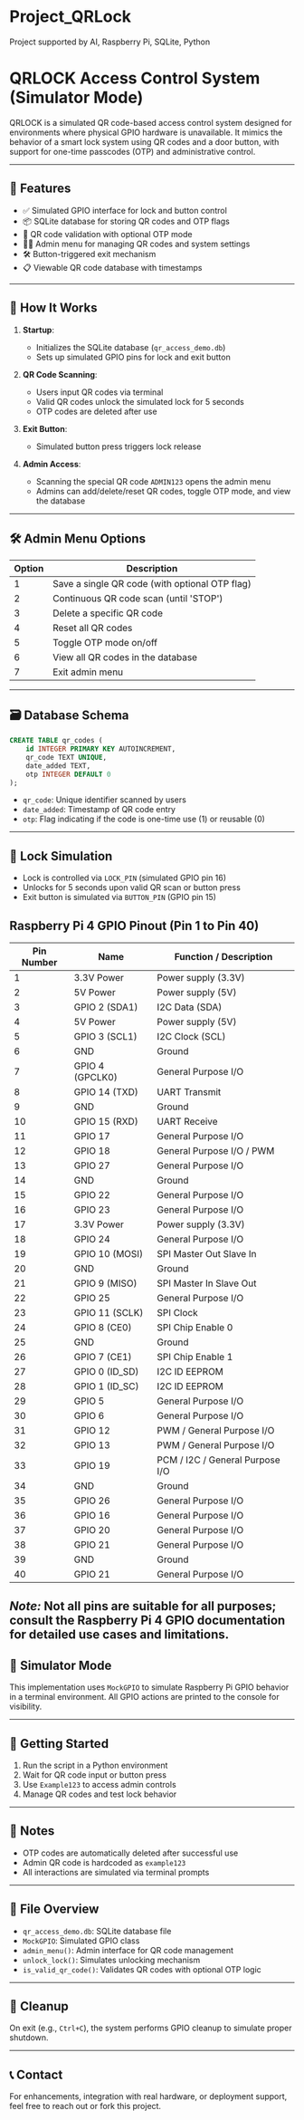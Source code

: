 # Project_QRLock
Project supported by AI, Raspberry Pi, SQLite, Python

# QRLOCK Access Control System (Simulator Mode)

QRLOCK is a simulated QR code-based access control system designed for environments where physical GPIO hardware is unavailable. It mimics the behavior of a smart lock system using QR codes and a door button, with support for one-time passcodes (OTP) and administrative control.

---

## 🔧 Features

- ✅ Simulated GPIO interface for lock and button control
- 📦 SQLite database for storing QR codes and OTP flags
- 🔐 QR code validation with optional OTP mode
- 🧑‍💼 Admin menu for managing QR codes and system settings
- 🛠️ Button-triggered exit mechanism
- 📋 Viewable QR code database with timestamps

---

## 🧠 How It Works

1. **Startup**:
   - Initializes the SQLite database (`qr_access_demo.db`)
   - Sets up simulated GPIO pins for lock and exit button

2. **QR Code Scanning**:
   - Users input QR codes via terminal
   - Valid QR codes unlock the simulated lock for 5 seconds
   - OTP codes are deleted after use

3. **Exit Button**:
   - Simulated button press triggers lock release

4. **Admin Access**:
   - Scanning the special QR code `ADMIN123` opens the admin menu
   - Admins can add/delete/reset QR codes, toggle OTP mode, and view the database

---

## 🛠️ Admin Menu Options

| Option | Description |
|--------|-------------|
| 1      | Save a single QR code (with optional OTP flag) |
| 2      | Continuous QR code scan (until 'STOP') |
| 3      | Delete a specific QR code |
| 4      | Reset all QR codes |
| 5      | Toggle OTP mode on/off |
| 6      | View all QR codes in the database |
| 7      | Exit admin menu |

---

## 🗃️ Database Schema

```sql
CREATE TABLE qr_codes (
    id INTEGER PRIMARY KEY AUTOINCREMENT,
    qr_code TEXT UNIQUE,
    date_added TEXT,
    otp INTEGER DEFAULT 0
);
```

- `qr_code`: Unique identifier scanned by users
- `date_added`: Timestamp of QR code entry
- `otp`: Flag indicating if the code is one-time use (1) or reusable (0)

---

## 🚪 Lock Simulation

- Lock is controlled via `LOCK_PIN` (simulated GPIO pin 16)
- Unlocks for 5 seconds upon valid QR scan or button press
- Exit button is simulated via `BUTTON_PIN` (GPIO pin 15) 

## Raspberry Pi 4 GPIO Pinout (Pin 1 to Pin 40)

| Pin Number | Name            | Function / Description                         |
|--------------|-----------------|------------------------------------------------|
| 1            | 3.3V Power      | Power supply (3.3V)                            |
| 2            | 5V Power        | Power supply (5V)                              |
| 3            | GPIO 2 (SDA1)   | I2C Data (SDA)                                 |
| 4            | 5V Power        | Power supply (5V)                              |
| 5            | GPIO 3 (SCL1)   | I2C Clock (SCL)                                |
| 6            | GND             | Ground                                         |
| 7            | GPIO 4 (GPCLK0) | General Purpose I/O                            |
| 8            | GPIO 14 (TXD)   | UART Transmit                                |
| 9            | GND             | Ground                                         |
| 10           | GPIO 15 (RXD)   | UART Receive                                 |
| 11           | GPIO 17         | General Purpose I/O                            |
| 12           | GPIO 18         | General Purpose I/O / PWM                    |
| 13           | GPIO 27         | General Purpose I/O                            |
| 14           | GND             | Ground                                         |
| 15           | GPIO 22         | General Purpose I/O                            |
| 16           | GPIO 23         | General Purpose I/O                            |
| 17           | 3.3V Power      | Power supply (3.3V)                            |
| 18           | GPIO 24         | General Purpose I/O                            |
| 19           | GPIO 10 (MOSI)  | SPI Master Out Slave In                      |
| 20           | GND             | Ground                                         |
| 21           | GPIO 9 (MISO)   | SPI Master In Slave Out                        |
| 22           | GPIO 25         | General Purpose I/O                            |
| 23           | GPIO 11 (SCLK)  | SPI Clock                                    |
| 24           | GPIO 8 (CE0)    | SPI Chip Enable 0                            |
| 25           | GND             | Ground                                         |
| 26           | GPIO 7 (CE1)    | SPI Chip Enable 1                            |
| 27           | GPIO 0 (ID_SD)  | I2C ID EEPROM                                |
| 28           | GPIO 1 (ID_SC)  | I2C ID EEPROM                                |
| 29           | GPIO 5          | General Purpose I/O                            |
| 30           | GPIO 6          | General Purpose I/O                            |
| 31           | GPIO 12         | PWM / General Purpose I/O                   |
| 32           | GPIO 13         | PWM / General Purpose I/O                   |
| 33           | GPIO 19         | PCM / I2C / General Purpose I/O            |
| 34           | GND             | Ground                                         |
| 35           | GPIO 26         | General Purpose I/O                            |
| 36           | GPIO 16         | General Purpose I/O                            |
| 37           | GPIO 20         | General Purpose I/O                            |
| 38           | GPIO 21         | General Purpose I/O                            |
| 39           | GND             | Ground                                         |
| 40           | GPIO 21         | General Purpose I/O                            |

*Note:* Not all pins are suitable for all purposes; consult the Raspberry Pi 4 GPIO documentation for detailed use cases and limitations.
---

## 🧪 Simulator Mode

This implementation uses `MockGPIO` to simulate Raspberry Pi GPIO behavior in a terminal environment. All GPIO actions are printed to the console for visibility.

---

## 🏁 Getting Started

1. Run the script in a Python environment
2. Wait for QR code input or button press
3. Use `Example123` to access admin controls
4. Manage QR codes and test lock behavior

---

## 📌 Notes

- OTP codes are automatically deleted after successful use
- Admin QR code is hardcoded as `example123`
- All interactions are simulated via terminal prompts

---

## 📂 File Overview

- `qr_access_demo.db`: SQLite database file
- `MockGPIO`: Simulated GPIO class
- `admin_menu()`: Admin interface for QR code management
- `unlock_lock()`: Simulates unlocking mechanism
- `is_valid_qr_code()`: Validates QR codes with optional OTP logic

---

## 🧹 Cleanup

On exit (e.g., `Ctrl+C`), the system performs GPIO cleanup to simulate proper shutdown.

---

## 📞 Contact

For enhancements, integration with real hardware, or deployment support, feel free to reach out or fork this project.

```
